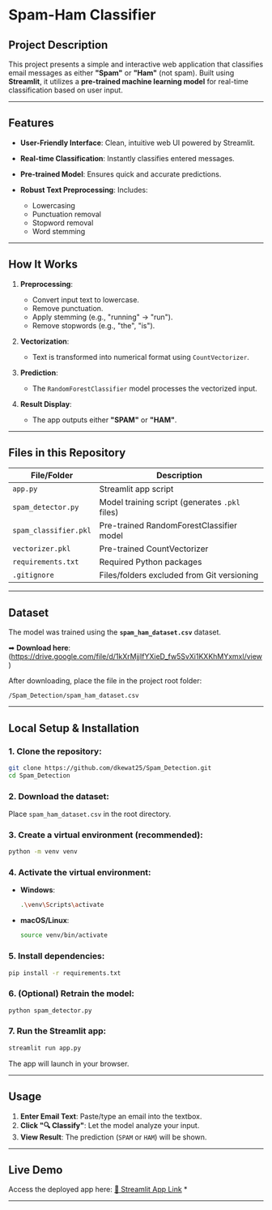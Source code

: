 #  Spam-Ham Classifier

##  Project Description

This project presents a simple and interactive web application that classifies email messages as either **"Spam"** or **"Ham"** (not spam). Built using **Streamlit**, it utilizes a **pre-trained machine learning model** for real-time classification based on user input.

---

##  Features

* **User-Friendly Interface**: Clean, intuitive web UI powered by Streamlit.
* **Real-time Classification**: Instantly classifies entered messages.
* **Pre-trained Model**: Ensures quick and accurate predictions.
* **Robust Text Preprocessing**: Includes:

  * Lowercasing
  * Punctuation removal
  * Stopword removal
  * Word stemming

---

##  How It Works

1. **Preprocessing**:

   * Convert input text to lowercase.
   * Remove punctuation.
   * Apply stemming (e.g., "running" → "run").
   * Remove stopwords (e.g., "the", "is").

2. **Vectorization**:

   * Text is transformed into numerical format using `CountVectorizer`.

3. **Prediction**:

   * The `RandomForestClassifier` model processes the vectorized input.

4. **Result Display**:

   * The app outputs either **"SPAM"** or **"HAM"**.

---

##  Files in this Repository

| File/Folder           | Description                                    |
| --------------------- | ---------------------------------------------- |
| `app.py`              | Streamlit app script                           |
| `spam_detector.py`    | Model training script (generates `.pkl` files) |
| `spam_classifier.pkl` | Pre-trained RandomForestClassifier model       |
| `vectorizer.pkl`      | Pre-trained CountVectorizer                    |
| `requirements.txt`    | Required Python packages                       |
| `.gitignore`          | Files/folders excluded from Git versioning     |

---

##  Dataset

The model was trained using the **`spam_ham_dataset.csv`** dataset.

 

➡ **Download here**:
(https://drive.google.com/file/d/1kXrMjjIfYXieD_fw5SvXi1KXKhMYxmxl/view)

After downloading, place the file in the project root folder:

```
/Spam_Detection/spam_ham_dataset.csv
```

---

##  Local Setup & Installation

### 1. Clone the repository:

```bash
git clone https://github.com/dkewat25/Spam_Detection.git
cd Spam_Detection
```

### 2. Download the dataset:

Place `spam_ham_dataset.csv` in the root directory.

### 3. Create a virtual environment (recommended):

```bash
python -m venv venv
```

### 4. Activate the virtual environment:

* **Windows**:

  ```bash
  .\venv\Scripts\activate
  ```

* **macOS/Linux**:

  ```bash
  source venv/bin/activate
  ```

### 5. Install dependencies:

```bash
pip install -r requirements.txt
```

### 6. (Optional) Retrain the model:

```bash
python spam_detector.py
```

### 7. Run the Streamlit app:

```bash
streamlit run app.py
```

The app will launch in your browser.

---

##   Usage

1. **Enter Email Text**: Paste/type an email into the textbox.
2. **Click "🔍 Classify"**: Let the model analyze your input.
3. **View Result**: The prediction (`SPAM` or `HAM`) will be shown.

---

##  Live Demo

Access the deployed app here:
[🔗 Streamlit App Link](https://spamclassifierdk.streamlit.app/)
*

---

